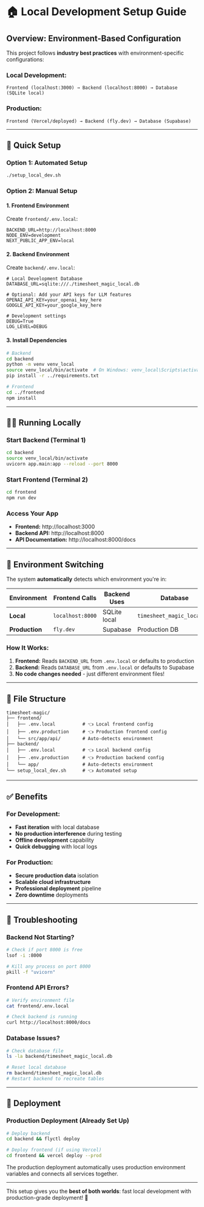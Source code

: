 # 🏠 Local Development Setup Guide

## **Overview: Environment-Based Configuration**

This project follows **industry best practices** with environment-specific configurations:

### **Local Development:**
```
Frontend (localhost:3000) → Backend (localhost:8000) → Database (SQLite local)
```

### **Production:**
```
Frontend (Vercel/deployed) → Backend (fly.dev) → Database (Supabase)
```

---

## **🚀 Quick Setup**

### **Option 1: Automated Setup**
```bash
./setup_local_dev.sh
```

### **Option 2: Manual Setup**

#### **1. Frontend Environment**
Create `frontend/.env.local`:
```env
BACKEND_URL=http://localhost:8000
NODE_ENV=development
NEXT_PUBLIC_APP_ENV=local
```

#### **2. Backend Environment**  
Create `backend/.env.local`:
```env
# Local Development Database
DATABASE_URL=sqlite:///./timesheet_magic_local.db

# Optional: Add your API keys for LLM features
OPENAI_API_KEY=your_openai_key_here
GOOGLE_API_KEY=your_google_key_here

# Development settings
DEBUG=True
LOG_LEVEL=DEBUG
```

#### **3. Install Dependencies**
```bash
# Backend
cd backend
python -m venv venv_local
source venv_local/bin/activate  # On Windows: venv_local\Scripts\activate
pip install -r ../requirements.txt

# Frontend
cd ../frontend
npm install
```

---

## **🏃‍♂️ Running Locally**

### **Start Backend** (Terminal 1)
```bash
cd backend
source venv_local/bin/activate
uvicorn app.main:app --reload --port 8000
```

### **Start Frontend** (Terminal 2)
```bash
cd frontend
npm run dev
```

### **Access Your App**
- **Frontend:** http://localhost:3000
- **Backend API:** http://localhost:8000
- **API Documentation:** http://localhost:8000/docs

---

## **🔄 Environment Switching**

The system **automatically** detects which environment you're in:

| Environment | Frontend Calls | Backend Uses | Database |
|-------------|----------------|--------------|----------|
| **Local**   | `localhost:8000` | SQLite local | `timesheet_magic_local.db` |
| **Production** | `fly.dev` | Supabase | Production DB |

### **How It Works:**
1. **Frontend:** Reads `BACKEND_URL` from `.env.local` or defaults to production
2. **Backend:** Reads `DATABASE_URL` from `.env.local` or defaults to Supabase
3. **No code changes needed** - just different environment files!

---

## **📁 File Structure**
```
timesheet-magic/
├── frontend/
│   ├── .env.local          # 👈 Local frontend config
│   ├── .env.production     # 👈 Production frontend config
│   └── src/app/api/        # Auto-detects environment
├── backend/
│   ├── .env.local          # 👈 Local backend config  
│   ├── .env.production     # 👈 Production backend config
│   └── app/                # Auto-detects environment
└── setup_local_dev.sh      # 👈 Automated setup
```

---

## **✅ Benefits**

### **For Development:**
- **Fast iteration** with local database
- **No production interference** during testing
- **Offline development** capability
- **Quick debugging** with local logs

### **For Production:**
- **Secure production data** isolation
- **Scalable cloud infrastructure**
- **Professional deployment** pipeline
- **Zero downtime** deployments

---

## **🔧 Troubleshooting**

### **Backend Not Starting?**
```bash
# Check if port 8000 is free
lsof -i :8000

# Kill any process on port 8000
pkill -f "uvicorn"
```

### **Frontend API Errors?**
```bash
# Verify environment file
cat frontend/.env.local

# Check backend is running
curl http://localhost:8000/docs
```

### **Database Issues?**
```bash
# Check database file
ls -la backend/timesheet_magic_local.db

# Reset local database
rm backend/timesheet_magic_local.db
# Restart backend to recreate tables
```

---

## **🚀 Deployment**

### **Production Deployment** (Already Set Up)
```bash
# Deploy backend
cd backend && flyctl deploy

# Deploy frontend (if using Vercel)
cd frontend && vercel deploy --prod
```

The production deployment automatically uses production environment variables and connects all services together.

---

This setup gives you the **best of both worlds**: fast local development with production-grade deployment! 🎉 